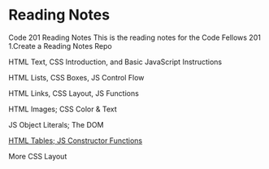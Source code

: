 # Reading Notes

Code 201 Reading Notes
This is the reading notes for the Code Fellows 201
1.Create a Reading Notes Repo

HTML Text, CSS Introduction, and Basic JavaScript Instructions

HTML Lists, CSS Boxes, JS Control Flow

HTML Links, CSS Layout, JS Functions

HTML Images; CSS Color & Text

JS Object Literals; The DOM

[HTML Tables; JS Constructor Functions](https://github.com/spencer484/reading-notes/blob/master/Reading_7.md) 

More CSS Layout

